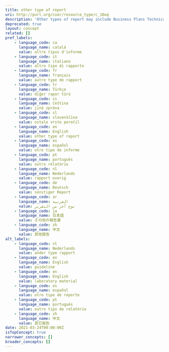 ```yaml
---
title: other type of report
uri: http://purl.org/coar/resource_type/c_18wq
description: 'Other types of report may include Business Plans Technical Specifications, data management plans, recommendation reports, white papers, annual reports, auditor''s reports, workplace reports, census reports, trip reports, progress reports, investigative reports, budget reports, policy reports, demographic reports, credit reports, appraisal reports, inspection reports, military reports, bound reports, etc. [Source: https://en.wikipedia.org/wiki/Report]'
deprecated: true
layout: concept
related: []
pref_labels:
    - language_code: ca
      language_name: català
      value: altre tipus d'informe
    - language_code: it
      language_name: italiano
      value: altro tipo di rapporto
    - language_code: fr
      language_name: français
      value: autre type de rapport
    - language_code: tr
      language_name: Türkçe
      value: diğer rapor türü
    - language_code: cs
      language_name: čeština
      value: jiná zpráva
    - language_code: sl
      language_name: slovenščina
      value: ostale vrste poročil
    - language_code: en
      language_name: English
      value: other type of report
    - language_code: es
      language_name: español
      value: otro tipo de informe
    - language_code: pt
      language_name: português
      value: outro relatório
    - language_code: nl
      language_name: Nederlands
      value: rapport overig
    - language_code: de
      language_name: Deutsch
      value: sonstiger Report
    - language_code: ar
      language_name: العربية
      value: نوع آخر من التقرير
    - language_code: ja
      language_name: 日本語
      value: その他の報告書
    - language_code: zh
      language_name: 中文
      value: 其他报告
alt_labels:
    - language_code: nl
      language_name: Nederlands
      value: ander type rapport
    - language_code: en
      language_name: English
      value: guideline
    - language_code: en
      language_name: English
      value: laboratory material
    - language_code: es
      language_name: español
      value: otro tipo de reporte
    - language_code: pt
      language_name: português
      value: outro tipo de relatório
    - language_code: zh
      language_name: 中文
      value: 其它報告
date: 2021-03-24T00:00:00Z
isTopConcept: true
narrower_concepts: []
broader_concepts: []
---
```


